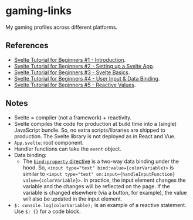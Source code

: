 # gaming-links

My gaming profiles across different platforms.

## References

- [Svelte Tutorial for Beginners #1 - Introduction](https://youtu.be/zojEMeQGGHs).
- [Svelte Tutorial for Beginners #2 - Setting up a Svelte App](https://youtu.be/lnpdn2rE2N8).
- [Svelte Tutorial for Beginners #3 - Svelte Basics](https://youtu.be/TanFofZBvNI).
- [Svelte Tutorial for Beginners #4 - User Input & Data Binding](https://youtu.be/n8Kk7uvsx9A).
- [Svelte Tutorial for Beginners #5 - Reactive Values](https://youtu.be/QJJjXRIg7kI).

## Notes

- Svelte = compiler (not a framework) + reactivity.
- Svelte compiles the code for production at build time into a (single) JavaScript bundle. So, no extra scripts/libraries are shipped to production. The Svelte library is not deployed as in React and Vue.
- `App.svelte`: root component.
- Handler functions can take the `event` object.
- Data binding:
  - The [`bind:property` directive](https://svelte.dev/docs#bind_element_property) is a two-way data binding under the hood. So, `<input type="text" bind:value={colorVariable}>` is similar to `<input type="text" on:input={handleInputFunction} value={colorVariable}>`. In practice, the input element changes the variable and the changes will be reflected on the page. If the variable is changed elsewhere (via a button, for example), the value will also be updated in the input element.
- `$: console.log(colorVariable);` is an example of a reactive statement. Use `$: {}` for a code block.
